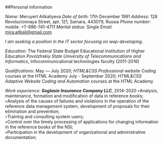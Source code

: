 
##Personal information

*Name:*	Meruyert Aitkaliyeva
*Date of birth:*	17th December 1991
*Address:*	128 Revolucionnaya Street, apt. 121, Samara, 443079, Russia
*Phone number:*  mobile: +7-996-741-4711
*Marital status:*	Single
*Email:*	mira.aitkali@gmail.com

*I am seeking a position in the IT sector focusing on wep-developing.*

*Education:*    The Federal State Budget Educational Institution of Higher Education *Povolzhskiy State University of Telecommunications and Informatics*, 
Infocommunicational technologies faculty
(2011-2016)

*Qualifications:*   May — July 2020; *HTML&CSS      Professional website Coding* courses at the HTML Academy
July - September 2020; *HTML&CSS Adaptive Website Coding and Automation* courses at the HTML Academy

*Work experience:* 
__*Soglasie Insurance Company LLC*__, 2014-2020
`+`Analysis, maintenance, formation and modification of data in reference books;  
`+`Analysis of the causes of failures and violations in the operation of the reference data management system, development of proposals for their elimination and prevention;  
`+`Training and consulting system users;  
`+`Control over the timely processing of applications for changing information in the reference books of the NSI;  
`+`Participation in the development of organizational and administrative documentation;  

